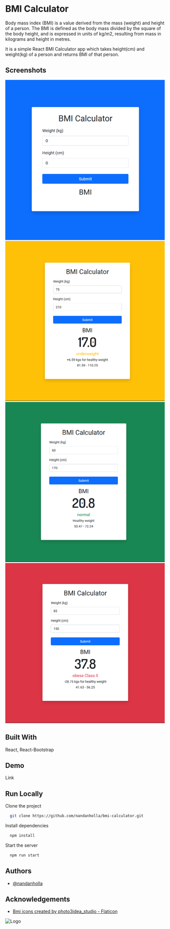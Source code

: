
# BMI Calculator

Body mass index (BMI) is a value derived from the mass (weight) and height of a person. The BMI is defined as the body mass divided by the square of the body height, and is expressed in units of kg/m2, resulting from mass in kilograms and height in metres.

It is a simple React BMI Calculator app which takes height(cm) and weight(kg) of a person and returns BMI of that person.
## Screenshots

![App Screenshot - Home screen](./src/assets/bmi.png)
![App Screenshot - Underweight screen](./src/assets/bmi-1.png)
![App Screenshot - Normal screen](./src/assets/bmi-2.png)
![App Screenshot - Overweight screen](./src/assets/bmi-3.png)

## Built With

React, React-Bootstrap
## Demo

Link
## Run Locally

Clone the project

```bash
  git clone https://github.com/nandanholla/bmi-calculator.git
```

Install dependencies

```bash
  npm install
```

Start the server

```bash
  npm run start
```


## Authors

- [@nandanholla](https://www.github.com/nandanholla)


## Acknowledgements

 - [Bmi icons created by photo3idea_studio - Flaticon](https://www.flaticon.com/free-icons/bmi)
 
![Logo](https://cdn-icons-png.flaticon.com/512/4349/4349072.png)
